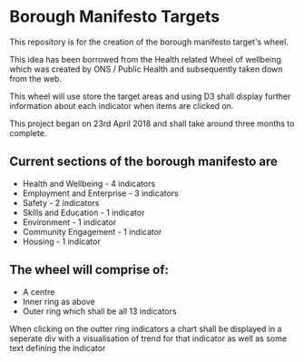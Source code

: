 # Borough Manifesto Targets

This repository is for the creation of the borough manifesto target's wheel.

This idea has been borrowed from the Health related Wheel of wellbeing which was created by ONS / Public Health and subsequently taken down from the web.

This wheel will use store the target areas and using D3 shall display further information about each indicator when items are clicked on.

This project began on 23rd April 2018 and shall take around three months to complete.

## Current sections of the borough manifesto are

+ Health and Wellbeing - 4 indicators
+ Employment and Enterprise - 3 indicators
+ Safety - 2 indicators
+ Skills and Education - 1 indicator
+ Environment - 1 indicator
+ Community Engagement - 1 indicator
+ Housing - 1 indicator

## The wheel will comprise of:

+ A centre
+ Inner ring as above
+ Outer ring which shall be all 13 indicators


When clicking on the outter ring indicators a chart shall be displayed in a seperate div with a visualisation of trend for that indicator as well as some text defining the indicator
